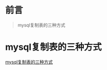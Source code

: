 # 前言

> mysql复制表的三种方式

# mysql复制表的三种方式

[mysql复制表的三种方式](https://thinkwon.blog.csdn.net/article/details/106610810)

